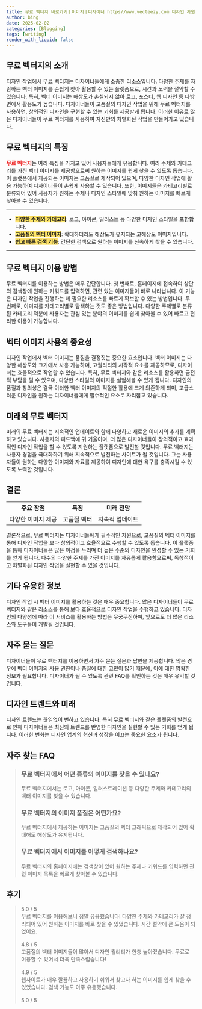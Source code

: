 ```yaml
---
title: 무료 벡터지 바로가기ㅣ이미지ㅣ디자이너 https//www.vecteezy.com 디자인 자원
author: bing
date: 2025-02-02
categories: [Blogging]
tags: [writing]
render_with_liquid: false
---
```



<h2 id='무료-벡터지의-소개'>무료 벡터지의 소개</h2>

<p>디자인 작업에서 무료 벡터지는 디자이너들에게 소중한 리소스입니다. 다양한 주제를 자랑하는 벡터 이미지를 손쉽게 찾아 활용할 수 있는 플랫폼으로, 시간과 노력을 절약할 수 있습니다. 특히, 벡터 이미지는 해상도가 손실되지 않아 로고, 포스터, 웹 디자인 등 다방면에서 활용도가 높습니다. 디자이너들이 고품질의 디자인 작업을 위해 무료 벡터지를 사용하면, 창의적인 디자인을 구현할 수 있는 기회를 제공받게 됩니다. 이러한 이유로 많은 디자이너들이 무료 벡터지를 사용하여 자신만의 차별화된 작업을 만들어가고 있습니다.</p>

<h2 id='무료-벡터지의-특징'>무료 벡터지의 특징</h2>

<p><b><span style="color: #ee2323;">무료 벡터지</span></b>는 여러 특징을 가지고 있어 사용자들에게 유용합니다. 여러 주제와 카테고리를 가진 벡터 이미지를 제공함으로써 원하는 이미지를 쉽게 찾을 수 있도록 돕습니다. 이 플랫폼에서 제공되는 이미지는 고품질로 제작되어 있으며, 다양한 디자인 작업에 활용 가능하여 디자이너들이 손쉽게 사용할 수 있습니다. 또한, 이미지들은 카테고리별로 분류되어 있어 사용자가 원하는 주제나 디자인 스타일에 맞춰 원하는 이미지를 빠르게 찾아볼 수 있습니다.</p>

<hr />

<ul>
    <li><b><span style="background-color: #ffe066;">다양한 주제와 카테고리</span></b>: 로고, 아이콘, 일러스트 등 다양한 디자인 스타일을 포함합니다.</li>
    <li><b><span style="background-color: #ffe066;">고품질의 벡터 이미지</span></b>: 확대하더라도 해상도가 유지되는 고해상도 이미지입니다.</li>
    <li><b><span style="background-color: #ffe066;">쉽고 빠른 검색 기능</span></b>: 간단한 검색으로 원하는 이미지를 신속하게 찾을 수 있습니다.</li>
</ul>

<hr />

<h2 id='무료-벡터지-이용-방법'>무료 벡터지 이용 방법</h2>

<p>무료 벡터지를 이용하는 방법은 매우 간단합니다. 첫 번째로, 홈페이지에 접속하여 상단의 검색창에 원하는 키워드를 입력하면, 관련 있는 이미지들이 바로 나타납니다. 이 기능은 디자인 작업을 진행하는 데 필요한 리소스를 빠르게 확보할 수 있는 방법입니다. 두 번째로, 이미지를 카테고리별로 탐색하는 것도 좋은 방법입니다. 다양한 주제별로 분류된 카테고리 덕분에 사용자는 관심 있는 분야의 이미지를 쉽게 찾아볼 수 있어 빠르고 편리한 이용이 가능합니다.</p>

<h2 id='벡터-이미지-사용의-중요성'>벡터 이미지 사용의 중요성</h2>

<p>디자인 작업에서 벡터 이미지는 품질을 결정짓는 중요한 요소입니다. 벡터 이미지는 다양한 해상도와 크기에서 사용 가능하며, 고퀄리티의 시각적 요소를 제공하므로, 디자이너는 효율적으로 작업할 수 있습니다. 특히, 무료 벡터지와 같은 리소스를 활용하면 금전적 부담을 덜 수 있으며, 다양한 스타일의 이미지를 실험해볼 수 있게 됩니다. 디자인의 품질과 창의성은 결국 이러한 벡터 이미지의 적절한 활용에 크게 의존하게 되며, 고급스러운 디자인을 원하는 디자이너들에게 필수적인 요소로 자리잡고 있습니다.</p>

<h2 id='미래의-무료-벡터지'>미래의 무료 벡터지</h2>

<p>미래의 무료 벡터지는 지속적인 업데이트와 함께 다양하고 새로운 이미지의 추가를 계획하고 있습니다. 사용자의 피드백에 귀 기울이며, 더 많은 디자이너들이 창의적이고 효과적인 디자인 작업을 할 수 있도록 지원하는 플랫폼으로 발전할 것입니다. 무료 벡터지는 사용자 경험을 극대화하기 위해 지속적으로 발전하는 사이트가 될 것입니다. 그는 사용자들이 원하는 다양한 이미지와 자료를 제공하여 디자인에 대한 욕구를 충족시킬 수 있도록 노력할 것입니다.</p>

<h2 id='결론'>결론</h2>

<table>
    <tr>
        <td style="text-align: center; height: 17px;"><b>주요 장점</b></td>
        <td style="text-align: center; height: 17px;"><b>특징</b></td>
        <td style="text-align: center; height: 17px;"><b>미래 전망</b></td>
    </tr>
    <tr>
        <td style="text-align: center; height: 17px;">다양한 이미지 제공</td>
        <td style="text-align: center; height: 17px;">고품질 벡터</td>
        <td style="text-align: center; height: 17px;">지속적 업데이트</td>
    </tr>
</table>

<p>결론적으로, 무료 벡터지는 디자이너들에게 필수적인 자원으로, 고품질의 벡터 이미지를 통해 디자인 작업을 보다 창의적이고 효율적으로 수행할 수 있도록 돕습니다. 이 플랫폼을 통해 디자이너들은 많은 이점을 누리며 더 높은 수준의 디자인을 완성할 수 있는 기회를 얻게 됩니다. 다수의 다양한 주제를 가진 이미지를 자유롭게 활용함으로써, 독창적이고 차별화된 디자인 작업을 실현할 수 있을 것입니다.</p>

<h2 id='기타-유용한-정보'>기타 유용한 정보</h2>

<p>디자인 작업 시 벡터 이미지를 활용하는 것은 매우 중요합니다. 많은 디자이너들이 무료 벡터지와 같은 리소스를 통해 보다 효율적으로 디자인 작업을 수행하고 있습니다. 디자인의 다양성에 따라 이 서비스를 활용하는 방법은 무궁무진하며, 앞으로도 더 많은 리소스와 도구들이 개발될 것입니다.</p>

<h2 id='자주-묻는-질문'>자주 묻는 질문</h2>

<p>디자이너들이 무료 벡터지를 이용하면서 자주 묻는 질문과 답변을 제공합니다. 많은 경우에 벡터 이미지의 사용 권한이나 품질에 대한 고민이 많기 때문에, 이에 대한 명확한 정보가 필요합니다. 디자이너가 될 수 있도록 관련 FAQ를 확인하는 것은 매우 유익할 것입니다.</p>

<h2 id='디자인-트렌드-미래'>디자인 트렌드와 미래</h2>

<p>디자인 트렌드는 끊임없이 변하고 있습니다. 특히 무료 벡터지와 같은 플랫폼의 발전으로 인해 디자이너들은 최신의 트렌드를 반영한 디자인을 실현할 수 있는 기회를 얻게 됩니다. 이러한 변화는 디자인 업계의 혁신과 성장을 이끄는 중요한 요소가 됩니다.</p>


<h2 id='자주_찾는_FAQ'>자주 찾는 FAQ</h2>
<div itemscope="" itemtype="https://schema.org/FAQPage"> 
<blockquote> 
<div itemscope="" itemprop="mainEntity" itemtype="https://schema.org/Question"> 
<h3 itemprop="name">무료 벡터지에서 어떤 종류의 이미지를 찾을 수 있나요?</h3> 
<div itemscope="" itemprop="acceptedAnswer" itemtype="https://schema.org/Answer"> 
<span itemprop="text"> 
<p>무료 벡터지에서는 로고, 아이콘, 일러스트레이션 등 다양한 주제와 카테고리의 벡터 이미지를 찾을 수 있습니다.</p> 
</span> 
</div> 
</div> 
<div itemscope="" itemprop="mainEntity" itemtype="https://schema.org/Question"> 
<h3 itemprop="name">무료 벡터지의 이미지 품질은 어떤가요?</h3> 
<div itemscope="" itemprop="acceptedAnswer" itemtype="https://schema.org/Answer"> 
<span itemprop="text"> 
<p>무료 벡터지에서 제공하는 이미지는 고품질의 벡터 그래픽으로 제작되어 있어 확대해도 해상도가 유지됩니다.</p> 
</span> 
</div> 
</div> 
<div itemscope="" itemprop="mainEntity" itemtype="https://schema.org/Question"> 
<h3 itemprop="name">무료 벡터지에서 이미지를 어떻게 검색하나요?</h3> 
<div itemscope="" itemprop="acceptedAnswer" itemtype="https://schema.org/Answer"> 
<span itemprop="text"> 
<p>무료 벡터지의 홈페이지에는 검색창이 있어 원하는 주제나 키워드를 입력하면 관련 이미지 목록을 빠르게 찾아볼 수 있습니다.</p> 
</span> 
</div> 
</div> 
</blockquote> 
</div>
<h2 id='후기'>후기</h2>
<div itemscope itemtype="https://schema.org/Product">
  <blockquote>
  <div itemprop="review" itemscope itemtype="https://schema.org/Review">
      <div itemprop="reviewRating" itemscope itemtype="https://schema.org/Rating"> <span itemprop="ratingValue">5.0</span> / <span itemprop="bestRating">5</span> </div>
      <span itemprop="reviewBody">무료 벡터지를 이용해보니 정말 유용했습니다! 다양한 주제와 카테고리가 잘 정리되어 있어 원하는 이미지를 바로 찾을 수 있었습니다. 시간 절약에 큰 도움이 되었어요.</span>
  </div>
  <br>
  <div itemprop="review" itemscope itemtype="https://schema.org/Review">
      <div itemprop="reviewRating" itemscope itemtype="https://schema.org/Rating"> <span itemprop="ratingValue">4.8</span> / <span itemprop="bestRating">5</span> </div>
      <span itemprop="reviewBody">고품질의 벡터 이미지들이 많아서 디자인 퀄리티가 한층 높아졌습니다. 무료로 이용할 수 있어서 더욱 만족스럽습니다!</span>
  </div>
  <br>
  <div itemprop="review" itemscope itemtype="https://schema.org/Review">
      <div itemprop="reviewRating" itemscope itemtype="https://schema.org/Rating"> <span itemprop="ratingValue">4.9</span> / <span itemprop="bestRating">5</span> </div>
      <span itemprop="reviewBody">웹사이트가 매우 깔끔하고 사용하기 쉬워서 찾고자 하는 이미지를 쉽게 찾을 수 있었습니다. 검색 기능도 아주 유용했습니다.</span>
  </div>
  <br>
  <div itemprop="review" itemscope itemtype="https://schema.org/Review">
      <div itemprop="reviewRating" itemscope itemtype="https://schema.org/Rating"> <span itemprop="ratingValue">5.0</span> / <span itemprop="bestRating">5</span> </div>
      <span itemprop
